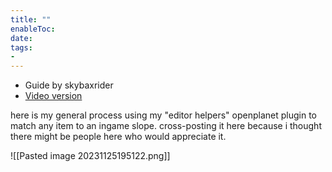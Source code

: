 ```yaml
---
title: ""
enableToc: 
date: 
tags:
- 
---
```

- Guide by skybaxrider
- [Video version](https://www.youtube.com/watch?v=BFpt_SpTjsc)

here is my general process using my "editor helpers" openplanet plugin to match any item to an ingame slope. cross-posting it here because i thought there might be people here who would appreciate it.

![[Pasted image 20231125195122.png]]